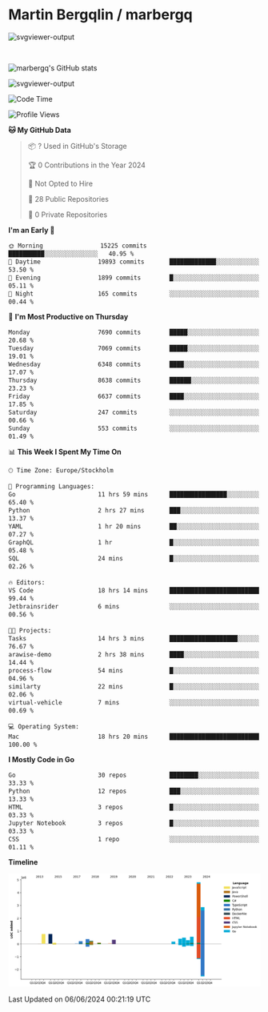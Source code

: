 # Martin Bergqlin / marbergq

![svgviewer-output](https://user-images.githubusercontent.com/2405410/206014777-22d41ecb-c24f-421d-b7d9-bba2cb5bb0de.svg)

<br>

<!--- [![Martin's Week](https://github-readme-stats.vercel.app/api/wakatime?username=marbergq&theme=dark)](https://github.com/anuraghazra/github-readme-stats) -->

![marbergq's GitHub stats](https://github-readme-stats.vercel.app/api?username=marbergq&count_private=true&show_icons=true)

![svgviewer-output](https://wakatime.com/badge/user/3f0a2069-6683-4e19-9a4a-7d21ea815067.svg)

<!--START_SECTION:waka-->
![Code Time](http://img.shields.io/badge/Code%20Time-4%2C119%20hrs%2043%20mins-blue)

![Profile Views](http://img.shields.io/badge/Profile%20Views-0-blue)

**🐱 My GitHub Data** 

> 📦 ? Used in GitHub's Storage 
 > 
> 🏆 0 Contributions in the Year 2024
 > 
> 🚫 Not Opted to Hire
 > 
> 📜 28 Public Repositories 
 > 
> 🔑 0 Private Repositories 
 > 
**I'm an Early 🐤** 

```text
🌞 Morning                15225 commits       ██████████░░░░░░░░░░░░░░░   40.95 % 
🌆 Daytime                19893 commits       █████████████░░░░░░░░░░░░   53.50 % 
🌃 Evening                1899 commits        █░░░░░░░░░░░░░░░░░░░░░░░░   05.11 % 
🌙 Night                  165 commits         ░░░░░░░░░░░░░░░░░░░░░░░░░   00.44 % 
```
📅 **I'm Most Productive on Thursday** 

```text
Monday                   7690 commits        █████░░░░░░░░░░░░░░░░░░░░   20.68 % 
Tuesday                  7069 commits        █████░░░░░░░░░░░░░░░░░░░░   19.01 % 
Wednesday                6348 commits        ████░░░░░░░░░░░░░░░░░░░░░   17.07 % 
Thursday                 8638 commits        ██████░░░░░░░░░░░░░░░░░░░   23.23 % 
Friday                   6637 commits        ████░░░░░░░░░░░░░░░░░░░░░   17.85 % 
Saturday                 247 commits         ░░░░░░░░░░░░░░░░░░░░░░░░░   00.66 % 
Sunday                   553 commits         ░░░░░░░░░░░░░░░░░░░░░░░░░   01.49 % 
```


📊 **This Week I Spent My Time On** 

```text
🕑︎ Time Zone: Europe/Stockholm

💬 Programming Languages: 
Go                       11 hrs 59 mins      ████████████████░░░░░░░░░   65.40 % 
Python                   2 hrs 27 mins       ███░░░░░░░░░░░░░░░░░░░░░░   13.37 % 
YAML                     1 hr 20 mins        ██░░░░░░░░░░░░░░░░░░░░░░░   07.27 % 
GraphQL                  1 hr                █░░░░░░░░░░░░░░░░░░░░░░░░   05.48 % 
SQL                      24 mins             █░░░░░░░░░░░░░░░░░░░░░░░░   02.26 % 

🔥 Editors: 
VS Code                  18 hrs 14 mins      █████████████████████████   99.44 % 
Jetbrainsrider           6 mins              ░░░░░░░░░░░░░░░░░░░░░░░░░   00.56 % 

🐱‍💻 Projects: 
Tasks                    14 hrs 3 mins       ███████████████████░░░░░░   76.67 % 
arawise-demo             2 hrs 38 mins       ████░░░░░░░░░░░░░░░░░░░░░   14.44 % 
process-flow             54 mins             █░░░░░░░░░░░░░░░░░░░░░░░░   04.96 % 
similarty                22 mins             █░░░░░░░░░░░░░░░░░░░░░░░░   02.06 % 
virtual-vehicle          7 mins              ░░░░░░░░░░░░░░░░░░░░░░░░░   00.69 % 

💻 Operating System: 
Mac                      18 hrs 20 mins      █████████████████████████   100.00 % 
```

**I Mostly Code in Go** 

```text
Go                       30 repos            ████████░░░░░░░░░░░░░░░░░   33.33 % 
Python                   12 repos            ███░░░░░░░░░░░░░░░░░░░░░░   13.33 % 
HTML                     3 repos             █░░░░░░░░░░░░░░░░░░░░░░░░   03.33 % 
Jupyter Notebook         3 repos             █░░░░░░░░░░░░░░░░░░░░░░░░   03.33 % 
CSS                      1 repo              ░░░░░░░░░░░░░░░░░░░░░░░░░   01.11 % 
```



**Timeline**

![Lines of Code chart](https://raw.githubusercontent.com/marbergq/marbergq/main/assets/bar_graph.png)


 Last Updated on 06/06/2024 00:21:19 UTC
<!--END_SECTION:waka-->
